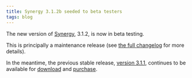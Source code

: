 ```yaml
---
title: Synergy 3.1.2b seeded to beta testers
tags: blog
---
```


The new version of [Synergy](http://wincent.com/a/products/synergy-classic/), 3.1.2, is now in beta testing.

This is principally a maintenance release (see [the full changelog](http://wincent.com/a/products/synergy-classic/history/#3.1.2b) for more details).

In the meantime, the previous stable release, [version 3.1.1](http://wincent.com/a/products/synergy-classic/history/#3.1.1), continues to be available for [download](http://wincent.com/a/products/synergy-classic/download/) and [purchase](https://secure.wincent.com/a/products/synergy-classic/purchase/).
